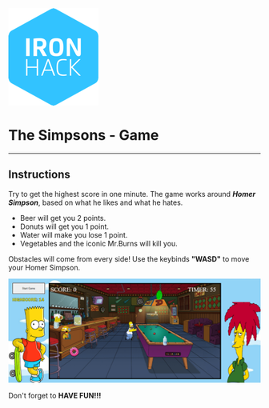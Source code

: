 <img src="docs/assets/imgs/ihlogo.png">


# The Simpsons - Game 

<hr>

## Instructions

<p>Try to get the highest score in one minute. The game works around <i><b>Homer Simpson</b></i>, based on what he likes and what he hates.</p>

<ul>
<li>Beer will get you 2 points.</li>
<li>Donuts will get you 1 point.</li>
<li>Water will make you lose 1 point.</li>
<li>Vegetables and the iconic Mr.Burns will kill you.</li>
</ul>

<p>Obstacles will come from every side! Use the keybinds <b>"WASD"</b> to move your Homer Simpson.</p>


<img src="docs/assets/imgs/rdme.png">


<p>Don't forget to <b>HAVE FUN!!!</b></p>


